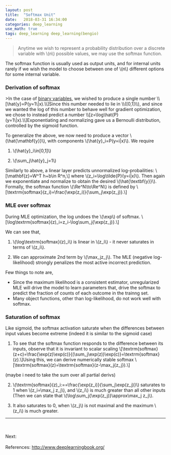 ```yaml
---
layout: post
title:  "Softmax Unit"
date:   2018-03-31 16:34:00
categories: deep_learning
use_math: true
tags: deep_learning deep_learning(bengio)
---
```

>Anytime we wish to represent a probability distribution over a discrete variable with \\(n\\) possible values, we may use the softmax function.

The softmax function is usually used as output units, and for internal units rarely if we wish the model to choose between one of \\(n\\) different options for some internal variable.


<h3 id="deriv_of_softmax">Derivation of softmax</h3>
>In the case of <a href="{{site.url}}/deep_learning/2018/04/01/sigmoid-unit-and-logit.html#sigmoid_with_logit">binary variables</a>, we wished to produce a single number \\[\hat{y}=P(y=1\|x).\\]Since this number needed to lie in \\([0,1]\\), and since we wanted the log of this number to behave well for gradient optimization, we chose to instead predict a number \\[z=\log\hat{P}(y=1\|x).\\]Exponentiating and normalizing gave us a Bernoulli distribution, controlled by the sigmoid function.

To generalize the above, we now need to produce a vector \\(\hat{\mathbf{y}}\\), with components \\(\hat{y}_i=P(y=i\|x)\\).  We require

1. \\(\hat{y}_i\in[0,1]\\)

2. \\(\sum_j\hat{y}_j=1\\)

Similarly to above, a linear layer predicts unnormalized log-probailities: \\[\mathbf{z}=W^T h+b\in R^n,\\] where \\(z_i=\log\tilde{P}(y=i\|x)\\). Then again we exponentiate and normalize to obtain the desired \\(\hat{\textbf{y}}\\). Formally, the softmax function \\(\Re^N\to\Re^N\\) is defined by \\[\textrm{softmax}(z_i)=\frac{\exp(z_i)}{\sum_j\exp(z_j)}.\\]

### MLE over softmax

During MLE optimization, the log undoes the \\(\exp\\) of softmax. \\[\log\textrm{softmax}(z)_i=z_i-\log\sum_j{\exp(z_j)}.\\]

We can see that,

1. \\(\log\textrm{softmax}(z)_i\\) is linear in \\(z_i\\) - it never saturates in terms of \\(z_i\\).

2. We can approximate 2nd term by \\(\max_jz_j\\). The MLE (negative log-likelihood) strongly penalizes the most active incorrect prediction.  
  
Few things to note are,
* Since the maximum likelihood is a consistent estimator, unregularized MLE will drive the model to learn parameters that, drive the softmax to predict the fraction of counts of each outcome in the trainng set.
* Many object functions, other than log-likelihood, do not work well with softmax.


### Saturation of softmax
 Like sigmoid, the softmax activation saturate when the differences between input values become extreme (indeed it is similar to the sigmoid case) 

1. To see that the softmax function responds to the difference between its inputs, observe that it is invariant to scalar scaling \\[\textrm{softmax}(z+c)=\frac{\exp(z)\exp(c)}{(\sum_j\exp(z))\exp(c)}=\textrm{softmax}(z).\\]Using this, we can derive numerically stable softmax \\[\textrm{softmax}(z)=\textrm{softmax}(z-\max_j{z_j}).\\]



(maybe i need to take the sum over all partial derivs)

2. \\(\textrm{softmax}(z)_i:==\frac{\exp(z_i)}{\sum_j\exp(z_j)}\\) saturates to 1 when \\(z_i=\max_j z_j\\), and \\(z_i\\) is much greater than all other inputs (Then we can state that \\(\log\sum_j{\exp(z_j)}\approx\max_j z_j\\).

3. It also saturates to 0, when \\(z_j\\) is not maximal and the maximum \\(z_i\\) is much greater. 

  
  
<hr>
<br/><br/>
Next:  
<br/><br/>
References:  
<a href = "http://www.deeplearningbook.org/" target="_blank">http://www.deeplearningbook.org/</a>  